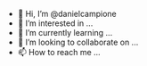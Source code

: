 - 👋 Hi, I’m @danielcampione
- 👀 I’m interested in ...
- 🌱 I’m currently learning ...
- 💞️ I’m looking to collaborate on ...
- 📫 How to reach me ...

<!---
danielcampione/danielcampione is a ✨ special ✨ repository because its `README.md` (this file) appears on your GitHub profile.
You can click the Preview link to take a look at your changes.
--->
